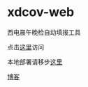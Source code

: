 # xdcov-web
西电晨午晚检自动填报工具

点击[这里](47.98.252.1:8080)访问

本地部署请移步[这里](https://github.com/carpediemtal/XDCOV)

[博客](https://linjinming.gitee.io/2020/10/22/%E8%A5%BF%E7%94%B5%E6%99%A8%E5%8D%88%E6%99%9A%E6%A3%80%E8%87%AA%E5%8A%A8%E5%A1%AB%E6%8A%A5%E5%B7%A5%E5%85%B7/)
